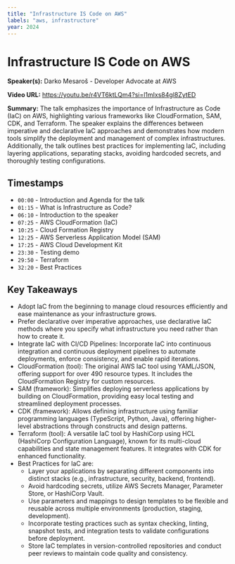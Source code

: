 ```yaml
---
title: "Infrastructure IS Code on AWS"
labels: "aws, infrastructure"
year: 2024
---
```


# Infrastructure IS Code on AWS

**Speaker(s):** Darko Mesaroš - Developer Advocate at AWS

**Video URL:** https://youtu.be/r4VT6ktLQm4?si=l1mIxs84gl8ZytED

**Summary:** The talk emphasizes the importance of Infrastructure as Code (IaC) on AWS, highlighting various frameworks like CloudFormation, SAM, CDK, and Terraform. The speaker explains the differences between imperative and declarative IaC approaches and demonstrates how modern tools simplify the deployment and management of complex infrastructures. Additionally, the talk outlines best practices for implementing IaC, including layering applications, separating stacks, avoiding hardcoded secrets, and thoroughly testing configurations.

## Timestamps

- `00:00` - Introduction and Agenda for the talk
- `01:15` - What is Infrastructure as Code?
- `06:10` - Introduction to the speaker
- `07:25` - AWS CloudFormation (IaC)
- `10:25` - Cloud Formation Registry
- `12:25` - AWS Serverless Application Model (SAM)
- `17:25` - AWS Cloud Development Kit
- `23:30` - Testing demo
- `29:50` - Terraform
- `32:20` - Best Practices

## Key Takeaways

- Adopt IaC from the beginning to manage cloud resources efficiently and ease maintenance as your infrastructure grows.
- Prefer declarative over imperative approaches, use declarative IaC methods where you specify what infrastructure you need rather than how to create it.
- Integrate IaC with CI/CD Pipelines: Incorporate IaC into continuous integration and continuous deployment pipelines to automate deployments, enforce consistency, and enable rapid iterations.
- CloudFormation (tool): The original AWS IaC tool using YAML/JSON, offering support for over 490 resource types. It includes the CloudFormation Registry for custom resources.
- SAM (framework): Simplifies deploying serverless applications by building on CloudFormation, providing easy local testing and streamlined deployment processes.
- CDK (framework): Allows defining infrastructure using familiar programming languages (TypeScript, Python, Java), offering higher-level abstractions through constructs and design patterns.
- Terraform (tool): A versatile IaC tool by HashiCorp using HCL (HashiCorp Configuration Language), known for its multi-cloud capabilities and state management features. It integrates with CDK for enhanced functionality.
- Best Practices for IaC are:
    - Layer your applications by separating different components into distinct stacks (e.g., infrastructure, security, backend, frontend).
    - Avoid hardcoding secrets, utilize AWS Secrets Manager, Parameter Store, or HashiCorp Vault.
    - Use parameters and mappings to design templates to be flexible and reusable across multiple environments (production, staging, development).
    - Incorporate testing practices such as syntax checking, linting, snapshot tests, and integration tests to validate configurations before deployment.
    - Store IaC templates in version-controlled repositories and conduct peer reviews to maintain code quality and consistency.
